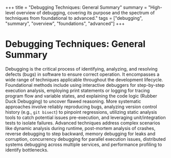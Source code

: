 +++
title = "Debugging Techniques: General Summary"
summary = "High-level overview of debugging, covering its purpose and the spectrum of techniques from foundational to advanced."
tags = ["debugging", "summary", "overview", "foundations", "advanced"]
+++

# Debugging Techniques: General Summary

Debugging is the critical process of identifying, analyzing, and resolving defects (bugs) in software to ensure correct operation. It encompasses a wide range of techniques applicable throughout the development lifecycle. Foundational methods include using interactive debuggers for step-by-step execution analysis, employing print statements or logging for tracing program flow and variable states, and explaining the code logic (Rubber Duck Debugging) to uncover flawed reasoning. More systematic approaches involve reliably reproducing bugs, analyzing version control history (e.g., `git bisect`) to pinpoint regressions, utilizing static analysis tools to catch potential issues pre-execution, and leveraging unit/integration tests to isolate failures. Advanced techniques address complex scenarios like dynamic analysis during runtime, post-mortem analysis of crashes, reverse debugging to step backward, memory debugging for leaks and corruption, concurrency debugging for parallel execution issues, distributed systems debugging across multiple services, and performance profiling to identify bottlenecks.